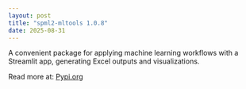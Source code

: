 ```yaml
---
layout: post
title: "spml2-mltools 1.0.8"
date: 2025-08-31
---
```


A convenient package for applying machine learning workflows with a Streamlit app, generating Excel outputs and visualizations.

Read more at: [Pypi.org](https://pypi.org/project/spml2-mltools/1.0.8/)
